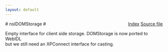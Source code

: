 ```yaml
---
layout: default
---
```

<div class='links' style='float:right'><a href="../index.html">Index</a>
<a href="http://dxr.mozilla.org/mozilla-central/source/dom/interfaces/storage/nsIDOMStorage.idl">Source file</a>
</div>
# nsIDOMStorage #
  
Empty interface for client side storage. DOMStorage is now ported to WebIDL  
but we still need an XPConnect interface for casting.  
  
